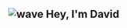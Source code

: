 ## ![wave](https://user-images.githubusercontent.com/31248023/124340302-2cdf5f80-db82-11eb-8b06-3111d043cc96.gif) Hey, I'm David


<!--
**whensbrunch/whensbrunch** is a ✨ _special_ ✨ repository because its `README.md` (this file) appears on your GitHub profile.

Here are some ideas to get you started:

- 🔭 I’m currently working on ...
- 🌱 I’m currently learning ...
- 👯 I’m looking to collaborate on ...
- 🤔 I’m looking for help with ...
- 💬 Ask me about ...
- 📫 How to reach me: ...
- 😄 Pronouns: ...
- ⚡ Fun fact: ...
-->
